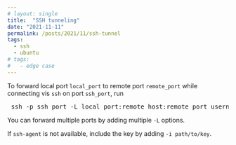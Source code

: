 ```yaml
---
# layout: single
title:  "SSH tunneling"
date: "2021-11-11"
permalink: /posts/2021/11/ssh-tunnel
tags: 
  - ssh
  - ubuntu
# tags:
#   - edge case
---
```


To forward local port `local_port` to remote port `remote_port` while connecting vis `ssh` on port `ssh_port`, run
<pre>
 ssh -p ssh_port -L local_port:remote_host:remote_port username@remote_host
</pre>

You can forward multiple ports by adding multiple `-L` options.

If `ssh-agent` is not available, include the key by adding `-i path/to/key`.